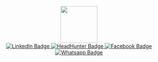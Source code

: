 <div id="header" align="center">
  <img src="https://media.giphy.com/media/M9gbBd9nbDrOTu1Mqx/giphy.gif" width="100"/>
</div>

<div id="badges" align="center" >
  <a href="https://www.linkedin.com/in/ернияз-боранқұл-a092367a">
    <img src="https://img.shields.io/badge/LinkedIn-blue?style=for-the-badge&logo=linkedin&logoColor=white" alt="LinkedIn Badge"/>
  </a>
  <a href="https://hh.kz/resume/2bea16e6ff0b9960b70039ed1f797868437467">
    <img src="https://img.shields.io/badge/HH.ru-red?style=for-the-badge&logo=hh.ru&logoColor=white" alt="HeadHunter Badge"/>
  </a>
  <a href="https://www.facebook.com/ErniBeCool">
    <img src="https://img.shields.io/badge/Facebook-blue?style=for-the-badge&logo=facebook&logoColor=white" alt="Facebook Badge"/>
  </a>
  <a href="https://wa.me/77774878751">
    <img src="https://img.shields.io/badge/Whatsapp-brightgreen?style=for-the-badge&logo=whatsapp&logoColor=white" alt="Whatsapp Badge"/>
  </a>
</div>
